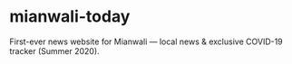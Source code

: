 # mianwali-today
First-ever news website for Mianwali — local news &amp; exclusive COVID-19 tracker (Summer 2020).
